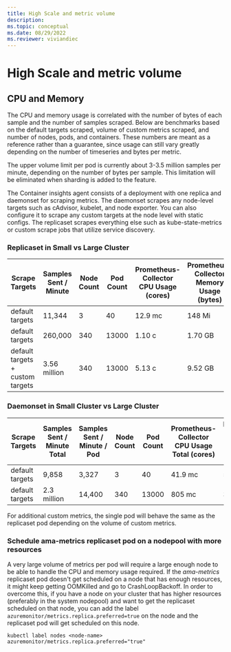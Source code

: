```yaml
---
title: High Scale and metric volume
description: 
ms.topic: conceptual
ms.date: 08/29/2022
ms.reviewer: viviandiec
---
```


# High Scale and metric volume


## CPU and Memory
The CPU and memory usage is correlated with the number of bytes of each sample and the number of samples scraped. Below are benchmarks based on the default targets scraped, volume of custom metrics scraped, and number of nodes, pods, and containers. These numbers are meant as a reference rather than a guarantee, since usage can still vary greatly depending on the number of timeseries and bytes per metric.

The upper volume limit per pod is currently about 3-3.5 million samples per minute, depending on the number of bytes per sample. This limitation will be eliminated when sharding is added to the feature.

The Container insights agent consists of a deployment with one replica and daemonset for scraping metrics. The daemonset scrapes any node-level targets such as cAdvisor, kubelet, and node exporter. You can also configure it to scrape any custom targets at the node level with static configs. The replicaset scrapes everything else such as kube-state-metrics or custom scrape jobs that utilize service discovery.

### Replicaset in Small vs Large Cluster

  Scrape Targets | Samples Sent / Minute | Node Count | Pod Count | Prometheus-Collector CPU Usage (cores) |Prometheus-Collector Memory Usage (bytes)
  | --- | --- | --- | --- | --- | --- |
  | default targets | 11,344 | 3 | 40 | 12.9 mc | 148 Mi |
  | default targets | 260,000  | 340 | 13000 | 1.10 c | 1.70 GB |
  | default targets + custom targets | 3.56 million | 340 | 13000 | 5.13 c | 9.52 GB |

### Daemonset in Small Cluster vs Large Cluster

  Scrape Targets | Samples Sent / Minute Total | Samples Sent / Minute / Pod |  Node Count | Pod Count | Prometheus-Collector CPU Usage Total (cores) |Prometheus-Collector Memory Usage Total (bytes) | Prometheus-Collector CPU Usage / Pod (cores) |Prometheus-Collector Memory Usage / Pod (bytes)
  | --- | --- | --- | --- | -- | --- | --- | --- | --- |
  | default targets | 9,858 | 3,327 | 3 | 40 | 41.9 mc | 581 Mi | 14.7 mc | 189 Mi |
  | default targets | 2.3 million | 14,400 | 340 | 13000 | 805 mc | 305.34 GB | 2.36 mc | 898 Mi |

  For additional custom metrics, the single pod will behave the same as the replicaset pod depending on the volume of custom metrics.


### Schedule ama-metrics replicaset pod on a nodepool with more resources 

A very large volume of metrics per pod will require a large enough node to be able to handle the CPU and memory usage required. 
If the *ama-metrics* replicaset pod doesn't get scheduled on a node that has enough resources, it might keep getting OOMKilled and go to CrashLoopBackoff.
In order to overcome this, if you have a node on your cluster that has higher resources (preferably in the system nodepool) and want to get the replicaset scheduled on that node, you can add the label `azuremonitor/metrics.replica.preferred=true` on the node and the replicaset pod will get scheduled on this node.  

  ```
  kubectl label nodes <node-name> azuremonitor/metrics.replica.preferred="true"
  ```

